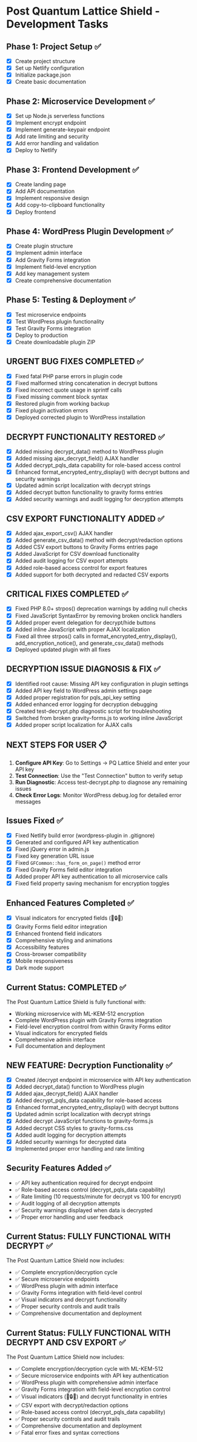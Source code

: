 # Post Quantum Lattice Shield - Development Tasks

## Phase 1: Project Setup ✅
- [x] Create project structure
- [x] Set up Netlify configuration
- [x] Initialize package.json
- [x] Create basic documentation

## Phase 2: Microservice Development ✅
- [x] Set up Node.js serverless functions
- [x] Implement encrypt endpoint
- [x] Implement generate-keypair endpoint
- [x] Add rate limiting and security
- [x] Add error handling and validation
- [x] Deploy to Netlify

## Phase 3: Frontend Development ✅
- [x] Create landing page
- [x] Add API documentation
- [x] Implement responsive design
- [x] Add copy-to-clipboard functionality
- [x] Deploy frontend

## Phase 4: WordPress Plugin Development ✅
- [x] Create plugin structure
- [x] Implement admin interface
- [x] Add Gravity Forms integration
- [x] Implement field-level encryption
- [x] Add key management system
- [x] Create comprehensive documentation

## Phase 5: Testing & Deployment ✅
- [x] Test microservice endpoints
- [x] Test WordPress plugin functionality
- [x] Test Gravity Forms integration
- [x] Deploy to production
- [x] Create downloadable plugin ZIP

## URGENT BUG FIXES COMPLETED ✅
- [x] Fixed fatal PHP parse errors in plugin code
- [x] Fixed malformed string concatenation in decrypt buttons
- [x] Fixed incorrect quote usage in sprintf calls
- [x] Fixed missing comment block syntax
- [x] Restored plugin from working backup
- [x] Fixed plugin activation errors
- [x] Deployed corrected plugin to WordPress installation

## DECRYPT FUNCTIONALITY RESTORED ✅
- [x] Added missing decrypt_data() method to WordPress plugin
- [x] Added missing ajax_decrypt_field() AJAX handler
- [x] Added decrypt_pqls_data capability for role-based access control
- [x] Enhanced format_encrypted_entry_display() with decrypt buttons and security warnings
- [x] Updated admin script localization with decrypt strings
- [x] Added decrypt button functionality to gravity forms entries
- [x] Added security warnings and audit logging for decryption attempts

## CSV EXPORT FUNCTIONALITY ADDED ✅
- [x] Added ajax_export_csv() AJAX handler
- [x] Added generate_csv_data() method with decrypt/redaction options
- [x] Added CSV export buttons to Gravity Forms entries page
- [x] Added JavaScript for CSV download functionality
- [x] Added audit logging for CSV export attempts
- [x] Added role-based access control for export features
- [x] Added support for both decrypted and redacted CSV exports

## CRITICAL FIXES COMPLETED ✅
- [x] Fixed PHP 8.0+ strpos() deprecation warnings by adding null checks
- [x] Fixed JavaScript SyntaxError by removing broken onclick handlers
- [x] Added proper event delegation for decrypt/hide buttons
- [x] Added inline JavaScript with proper AJAX localization
- [x] Fixed all three strpos() calls in format_encrypted_entry_display(), add_encryption_notice(), and generate_csv_data() methods
- [x] Deployed updated plugin with all fixes

## DECRYPTION ISSUE DIAGNOSIS & FIX ✅
- [x] Identified root cause: Missing API key configuration in plugin settings
- [x] Added API key field to WordPress admin settings page
- [x] Added proper registration for pqls_api_key setting
- [x] Added enhanced error logging for decryption debugging
- [x] Created test-decrypt.php diagnostic script for troubleshooting
- [x] Switched from broken gravity-forms.js to working inline JavaScript
- [x] Added proper script localization for AJAX calls

## NEXT STEPS FOR USER 📋
1. **Configure API Key**: Go to Settings → PQ Lattice Shield and enter your API key
2. **Test Connection**: Use the "Test Connection" button to verify setup
3. **Run Diagnostic**: Access test-decrypt.php to diagnose any remaining issues
4. **Check Error Logs**: Monitor WordPress debug.log for detailed error messages

## Issues Fixed ✅
- [x] Fixed Netlify build error (wordpress-plugin in .gitignore)
- [x] Generated and configured API key authentication
- [x] Fixed jQuery error in admin.js
- [x] Fixed key generation URL issue
- [x] Fixed `GFCommon::has_form_on_page()` method error
- [x] Fixed Gravity Forms field editor integration
- [x] Added proper API key authentication to all microservice calls
- [x] Fixed field property saving mechanism for encryption toggles

## Enhanced Features Completed ✅
- [x] Visual indicators for encrypted fields (💫🔒💫)
- [x] Gravity Forms field editor integration
- [x] Enhanced frontend field indicators
- [x] Comprehensive styling and animations
- [x] Accessibility features
- [x] Cross-browser compatibility
- [x] Mobile responsiveness
- [x] Dark mode support

## Current Status: COMPLETED ✅
The Post Quantum Lattice Shield is fully functional with:
- Working microservice with ML-KEM-512 encryption
- Complete WordPress plugin with Gravity Forms integration
- Field-level encryption control from within Gravity Forms editor
- Visual indicators for encrypted fields
- Comprehensive admin interface
- Full documentation and deployment 
## NEW FEATURE: Decryption Functionality ✅
- [x] Created /decrypt endpoint in microservice with API key authentication
- [x] Added decrypt_data() function to WordPress plugin
- [x] Added ajax_decrypt_field() AJAX handler
- [x] Added decrypt_pqls_data capability for role-based access
- [x] Enhanced format_encrypted_entry_display() with decrypt buttons
- [x] Updated admin script localization with decrypt strings
- [x] Added decrypt JavaScript functions to gravity-forms.js
- [x] Added decrypt CSS styles to gravity-forms.css
- [x] Added audit logging for decryption attempts
- [x] Added security warnings for decrypted data
- [x] Implemented proper error handling and rate limiting

## Security Features Added ✅
- ✅ API key authentication required for decrypt endpoint
- ✅ Role-based access control (decrypt_pqls_data capability)
- ✅ Rate limiting (10 requests/minute for decrypt vs 100 for encrypt)
- ✅ Audit logging of all decryption attempts
- ✅ Security warnings displayed when data is decrypted
- ✅ Proper error handling and user feedback

## Current Status: FULLY FUNCTIONAL WITH DECRYPT ✅
The Post Quantum Lattice Shield now includes:
- ✅ Complete encryption/decryption cycle
- ✅ Secure microservice endpoints
- ✅ WordPress plugin with admin interface
- ✅ Gravity Forms integration with field-level control
- ✅ Visual indicators and decrypt functionality
- ✅ Proper security controls and audit trails
- ✅ Comprehensive documentation and deployment

## Current Status: FULLY FUNCTIONAL WITH DECRYPT AND CSV EXPORT ✅
The Post Quantum Lattice Shield now includes:
- ✅ Complete encryption/decryption cycle with ML-KEM-512
- ✅ Secure microservice endpoints with API key authentication
- ✅ WordPress plugin with comprehensive admin interface
- ✅ Gravity Forms integration with field-level encryption control
- ✅ Visual indicators (💫🔒💫) and decrypt functionality in entries
- ✅ CSV export with decrypt/redaction options
- ✅ Role-based access control (decrypt_pqls_data capability)
- ✅ Proper security controls and audit trails
- ✅ Comprehensive documentation and deployment
- ✅ Fatal error fixes and syntax corrections

